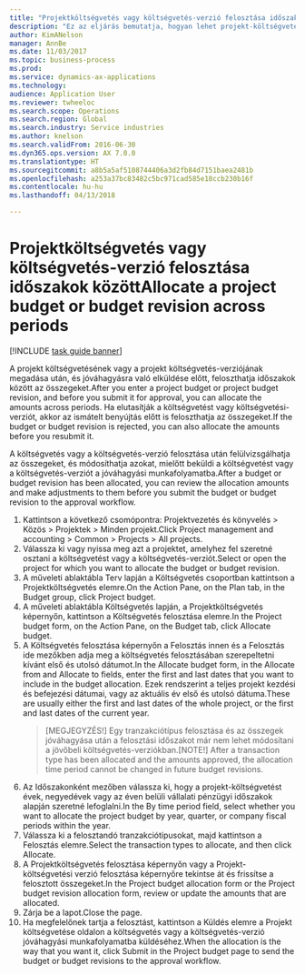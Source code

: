 ```yaml
--- 
title: "Projektköltségvetés vagy költségvetés-verzió felosztása időszakok között"
description: "Ez az eljárás bemutatja, hogyan lehet projekt-költségvetési összegek időszakok között felosztani."
author: KimANelson
manager: AnnBe
ms.date: 11/03/2017
ms.topic: business-process
ms.prod: 
ms.service: dynamics-ax-applications
ms.technology: 
audience: Application User
ms.reviewer: twheeloc
ms.search.scope: Operations
ms.search.region: Global
ms.search.industry: Service industries
ms.author: knelson
ms.search.validFrom: 2016-06-30
ms.dyn365.ops.version: AX 7.0.0
ms.translationtype: HT
ms.sourcegitcommit: a8b5a5af5108744406a3d2fb84d7151baea2481b
ms.openlocfilehash: a253a37bc83482c5bc971cad585e18ccb230b16f
ms.contentlocale: hu-hu
ms.lasthandoff: 04/13/2018

---
```

# <a name="allocate-a-project-budget-or-budget-revision-across-periods"></a><span data-ttu-id="6855b-103">Projektköltségvetés vagy költségvetés-verzió felosztása időszakok között</span><span class="sxs-lookup"><span data-stu-id="6855b-103">Allocate a project budget or budget revision across periods</span></span>

[!INCLUDE [task guide banner](../../includes/task-guide-banner.md)]

<span data-ttu-id="6855b-104"> A projekt költségvetésének vagy a projekt költségvetés-verziójának megadása után, és jóváhagyásra való elküldése előtt, feloszthatja időszakok között az összegeket.</span><span class="sxs-lookup"><span data-stu-id="6855b-104">After you enter a project budget or project budget revision, and before you submit it for approval, you can allocate the amounts across periods.</span></span> <span data-ttu-id="6855b-105">Ha elutasítják a költségvetést vagy költségvetési-verziót, akkor az ismátelt benyújtás előtt is feloszthatja az összegeket.</span><span class="sxs-lookup"><span data-stu-id="6855b-105">If the budget or budget revision is rejected, you can also allocate the amounts before you resubmit it.</span></span> 

<span data-ttu-id="6855b-106">A költségvetés vagy a költségvetés-verzió felosztása után felülvizsgálhatja az összegeket, és módosíthatja azokat, mielőtt beküldi a költségvetést vagy a költségvetés-verziót a jóváhagyási munkafolyamatba.</span><span class="sxs-lookup"><span data-stu-id="6855b-106">After a budget or budget revision has been allocated, you can review the allocation amounts and make adjustments to them before you submit the budget or budget revision to the approval workflow.</span></span> 

1. <span data-ttu-id="6855b-107">Kattintson a következő csomópontra: Projektvezetés és könyvelés > Közös > Projektek > Minden projekt.</span><span class="sxs-lookup"><span data-stu-id="6855b-107">Click Project management and accounting > Common > Projects > All projects.</span></span> 
2. <span data-ttu-id="6855b-108">Válassza ki vagy nyissa meg azt a projektet, amelyhez fel szeretné osztani a költségvetést vagy a költségvetés-verziót.</span><span class="sxs-lookup"><span data-stu-id="6855b-108">Select or open the project for which you want to allocate the budget or budget revision.</span></span> 
3. <span data-ttu-id="6855b-109">A műveleti ablaktábla Terv lapján a Költségvetés csoportban kattintson a Projektköltségvetés elemre.</span><span class="sxs-lookup"><span data-stu-id="6855b-109">On the Action Pane, on the Plan tab, in the Budget group, click Project budget.</span></span> 
4. <span data-ttu-id="6855b-110">A műveleti ablaktábla Költségvetés lapján, a Projektköltségvetés képernyőn, kattintson a Költségvetés felosztása elemre.</span><span class="sxs-lookup"><span data-stu-id="6855b-110">In the Project budget form, on the Action Pane, on the Budget tab, click Allocate budget.</span></span> 
5. <span data-ttu-id="6855b-111">A Költségvetés felosztása képernyőn a Felosztás innen és a Felosztás ide mezőkben adja meg a költségvetés felosztásában szerepeltetni kívánt első és utolsó dátumot.</span><span class="sxs-lookup"><span data-stu-id="6855b-111">In the Allocate budget form, in the Allocate from and Allocate to fields, enter the first and last dates that you want to include in the budget allocation.</span></span> <span data-ttu-id="6855b-112">Ezek rendszerint a teljes projekt kezdési és befejezési dátumai, vagy az aktuális év első és utolsó dátuma.</span><span class="sxs-lookup"><span data-stu-id="6855b-112">These are usually either the first and last dates of the whole project, or the first and last dates of the current year.</span></span>  
   > <span data-ttu-id="6855b-113">[MEGJEGYZÉS!] Egy tranzakciótípus felosztása és az összegek jóváhagyása után a felosztási időszakot már nem lehet módosítani a jövőbeli költségvetés-verziókban.</span><span class="sxs-lookup"><span data-stu-id="6855b-113">[NOTE!] After a transaction type has been allocated and the amounts approved, the allocation time period cannot be changed in future budget revisions.</span></span> 
6. <span data-ttu-id="6855b-114">Az Időszakonként mezőben válassza ki, hogy a projekt-költségvetést évek, negyedévek vagy az éven belüli vállalati pénzügyi időszakok alapján szeretné lefoglalni.</span><span class="sxs-lookup"><span data-stu-id="6855b-114">In the By time period field, select whether you want to allocate the project budget by year, quarter, or company fiscal periods within the year.</span></span>
7. <span data-ttu-id="6855b-115">Válassza ki a felosztandó tranzakciótípusokat, majd kattintson a Felosztás elemre.</span><span class="sxs-lookup"><span data-stu-id="6855b-115">Select the transaction types to allocate, and then click Allocate.</span></span> 
8. <span data-ttu-id="6855b-116">A Projektköltségvetés felosztása képernyőn vagy a Projekt-költségvetési verzió felosztása képernyőre tekintse át és frissítse a felosztott összegeket.</span><span class="sxs-lookup"><span data-stu-id="6855b-116">In the Project budget allocation form or the Project budget revision allocation form, review or update the amounts that are allocated.</span></span> 
9. <span data-ttu-id="6855b-117">Zárja be a lapot.</span><span class="sxs-lookup"><span data-stu-id="6855b-117">Close the page.</span></span>
10. <span data-ttu-id="6855b-118">Ha megfelelőnek tartja a felosztást, kattintson a Küldés elemre a Projekt költségvetése oldalon a költségvetés vagy a költségvetés-verzió jóváhagyási munkafolyamatba küldéséhez.</span><span class="sxs-lookup"><span data-stu-id="6855b-118">When the allocation is the way that you want it, click Submit in the Project budget page to send the budget or budget revisions to the approval workflow.</span></span>  



